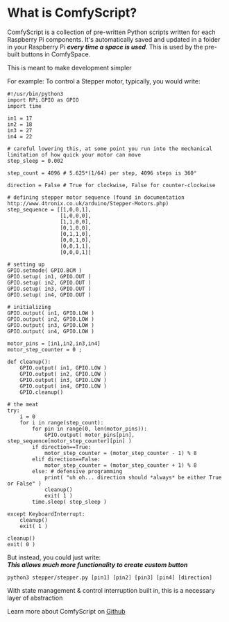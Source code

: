 # What is ComfyScript?

ComfyScript is a collection of pre-written Python scripts written for each Raspberry Pi components. It's automatically saved and updated in a folder in your Raspberry Pi ***every time a space is used***. This is used by the pre-built buttons in ComfySpace.<br>

This is meant to make development simpler<br>

For example:
To control a Stepper motor, typically, you would write:
```
#!/usr/bin/python3
import RPi.GPIO as GPIO
import time

in1 = 17
in2 = 18
in3 = 27
in4 = 22

# careful lowering this, at some point you run into the mechanical limitation of how quick your motor can move
step_sleep = 0.002

step_count = 4096 # 5.625*(1/64) per step, 4096 steps is 360°

direction = False # True for clockwise, False for counter-clockwise

# defining stepper motor sequence (found in documentation http://www.4tronix.co.uk/arduino/Stepper-Motors.php)
step_sequence = [[1,0,0,1],
                 [1,0,0,0],
                 [1,1,0,0],
                 [0,1,0,0],
                 [0,1,1,0],
                 [0,0,1,0],
                 [0,0,1,1],
                 [0,0,0,1]]

# setting up
GPIO.setmode( GPIO.BCM )
GPIO.setup( in1, GPIO.OUT )
GPIO.setup( in2, GPIO.OUT )
GPIO.setup( in3, GPIO.OUT )
GPIO.setup( in4, GPIO.OUT )

# initializing
GPIO.output( in1, GPIO.LOW )
GPIO.output( in2, GPIO.LOW )
GPIO.output( in3, GPIO.LOW )
GPIO.output( in4, GPIO.LOW )

motor_pins = [in1,in2,in3,in4]
motor_step_counter = 0 ;

def cleanup():
    GPIO.output( in1, GPIO.LOW )
    GPIO.output( in2, GPIO.LOW )
    GPIO.output( in3, GPIO.LOW )
    GPIO.output( in4, GPIO.LOW )
    GPIO.cleanup()

# the meat
try:
    i = 0
    for i in range(step_count):
        for pin in range(0, len(motor_pins)):
            GPIO.output( motor_pins[pin], step_sequence[motor_step_counter][pin] )
        if direction==True:
            motor_step_counter = (motor_step_counter - 1) % 8
        elif direction==False:
            motor_step_counter = (motor_step_counter + 1) % 8
        else: # defensive programming
            print( "uh oh... direction should *always* be either True or False" )
            cleanup()
            exit( 1 )
        time.sleep( step_sleep )

except KeyboardInterrupt:
    cleanup()
    exit( 1 )

cleanup()
exit( 0 )
```
But instead, you could just write:<br>
***This allows much more functionality to create custom button***

```
python3 stepper/stepper.py [pin1] [pin2] [pin3] [pin4] [direction]
```

With state management & control interruption built in, this is a necessary layer of abstraction

Learn more about ComfyScript on [Github](https://github.com/ThomasVuNguyen/comfyScript)